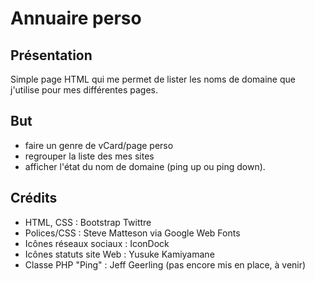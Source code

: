 Annuaire perso
========

Présentation
--------------
Simple page HTML qui me permet de lister les noms de domaine que j'utilise pour mes différentes pages.

But
--------------
- faire un genre de vCard/page perso
- regrouper la liste des mes sites 
- afficher l'état du nom de domaine (ping up ou ping down).

Crédits
--------------
- HTML, CSS : Bootstrap Twittre
- Polices/CSS : Steve Matteson via Google Web Fonts
- Icônes réseaux sociaux : IconDock
- Icônes statuts site Web : Yusuke Kamiyamane
- Classe PHP "Ping" : Jeff Geerling (pas encore mis en place, à venir)
